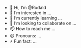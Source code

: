 - 👋 Hi, I’m @Rodald
- 👀 I’m interested in ...
- 🌱 I’m currently learning ...
- 💞️ I’m looking to collaborate on ...
- 📫 How to reach me ...
- 😄 Pronouns: ...
- ⚡ Fun fact: ...

<!---
Rodald/Rodald is a ✨ special ✨ repository because its `README.md` (this file) appears on your GitHub profile.
You can click the Preview link to take a look at your changes.
--->
